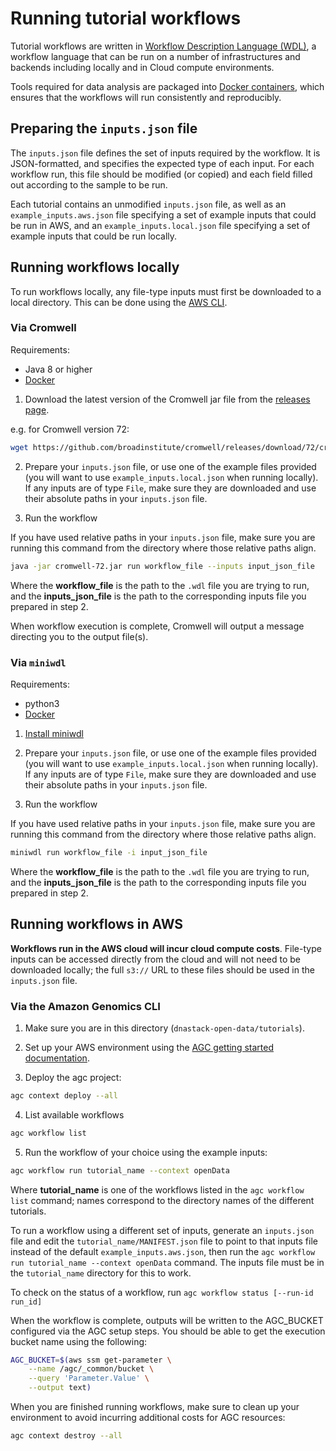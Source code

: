 # Running tutorial workflows

Tutorial workflows are written in [Workflow Description Language (WDL)](https://openwdl.org), a workflow language that can be run on a number of infrastructures and backends including locally and in Cloud compute environments.

Tools required for data analysis are packaged into [Docker containers](https://www.docker.com/), which ensures that the workflows will run consistently and reproducibly.


## Preparing the `inputs.json` file

The `inputs.json` file defines the set of inputs required by the workflow. It is JSON-formatted, and specifies the expected type of each input.
For each workflow run, this file should be modified (or copied) and each field filled out according to the sample to be run.

Each tutorial contains an unmodified `inputs.json` file, as well as an `example_inputs.aws.json` file specifying a set of example inputs that could be run in AWS, and an `example_inputs.local.json` file specifying a set of example inputs that could be run locally.


## Running workflows locally

To run workflows locally, any file-type inputs must first be downloaded to a local directory. This can be done using the [AWS CLI](../README.md#data-access).


### Via Cromwell

Requirements:
- Java 8 or higher
- [Docker](https://docs.docker.com/get-docker/)


1. Download the latest version of the Cromwell jar file from the [releases page](https://github.com/broadinstitute/cromwell/releases).

e.g. for Cromwell version 72:
```bash
wget https://github.com/broadinstitute/cromwell/releases/download/72/cromwell-72.jar
```

2. Prepare your `inputs.json` file, or use one of the example files provided (you will want to use `example_inputs.local.json` when running locally). If any inputs are of type `File`, make sure they are downloaded and use their absolute paths in your `inputs.json` file.

3. Run the workflow

If you have used relative paths in your `inputs.json` file, make sure you are running this command from the directory where those relative paths align.

```bash
java -jar cromwell-72.jar run workflow_file --inputs input_json_file
```

Where the **workflow_file** is the path to the `.wdl` file you are trying to run, and the **inputs_json_file** is the path to the corresponding inputs file you prepared in step 2.

When workflow execution is complete, Cromwell will output a message directing you to the output file(s).


### Via `miniwdl`

Requirements:
- python3
- [Docker](https://docs.docker.com/get-docker/)

1. [Install miniwdl](https://github.com/chanzuckerberg/miniwdl#install-miniwdl)

2. Prepare your `inputs.json` file, or use one of the example files provided (you will want to use `example_inputs.local.json` when running locally). If any inputs are of type `File`, make sure they are downloaded and use their absolute paths in your `inputs.json` file.

3. Run the workflow

If you have used relative paths in your `inputs.json` file, make sure you are running this command from the directory where those relative paths align.

```bash
miniwdl run workflow_file -i input_json_file
```

Where the **workflow_file** is the path to the `.wdl` file you are trying to run, and the **inputs_json_file** is the path to the corresponding inputs file you prepared in step 2.


## Running workflows in AWS

**Workflows run in the AWS cloud will incur cloud compute costs**.
File-type inputs can be accessed directly from the cloud and will not need to be downloaded locally; the full `s3://` URL to these files should be used in the `inputs.json` file.


### Via the Amazon Genomics CLI

1. Make sure you are in this directory (`dnastack-open-data/tutorials`).

2. Set up your AWS environment using the [AGC getting started documentation](https://aws.github.io/amazon-genomics-cli/docs/getting-started/).

3. Deploy the agc project:

```bash
agc context deploy --all
```

4. List available workflows

```bash
agc workflow list
```

5. Run the workflow of your choice using the example inputs:

```bash
agc workflow run tutorial_name --context openData
```

Where **tutorial_name** is one of the workflows listed in the `agc workflow list` command; names correspond to the directory names of the different tutorials.

To run a workflow using a different set of inputs, generate an `inputs.json` file and edit the `tutorial_name/MANIFEST.json` file to point to that inputs file instead of the default `example_inputs.aws.json`, then run the `agc workflow run tutorial_name --context openData` command. The inputs file must be in the `tutorial_name` directory for this to work.

To check on the status of a workflow, run `agc workflow status [--run-id run_id]`

When the workflow is complete, outputs will be written to the AGC_BUCKET configured via the AGC setup steps. You should be able to get the execution bucket name using the following:

```bash
AGC_BUCKET=$(aws ssm get-parameter \
    --name /agc/_common/bucket \
    --query 'Parameter.Value' \
    --output text)
```

When you are finished running workflows, make sure to clean up your environment to avoid incurring additional costs for AGC resources:

```bash
agc context destroy --all
```
